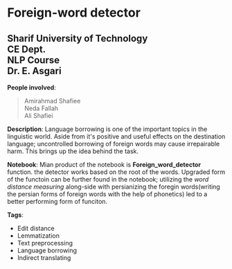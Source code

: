 # Foreign-word detector
## Sharif University of Technology <br/> CE Dept. <br/> NLP Course<br/> Dr. E. Asgari

**People involved**:<br/>
>Amirahmad Shafiee<br/>
>Neda Fallah<br/>
>Ali Shafiei

**Description**: Language borrowing is one of the important topics in the linguistic world. Aside from it's positive and useful effects on the destination language; uncontrolled borrowing of foreign words may cause irrepairable harm. This brings up the idea behind the task.

**Notebook**: Mian product of the notebook is **Foreign_word_detector** function. the detector works based on the root of the words. Upgraded form of the functoin can be further found in the notebook; utilizing the *word distance measuring* along-side with persianizing the foregin words(writing the persian forms of foreign words with the help of phonetics) led to a better performing form of funciton.

**Tags**:
* Edit distance
* Lemmatization
* Text preprocessing
* Language borrowing
* Indirect translating
